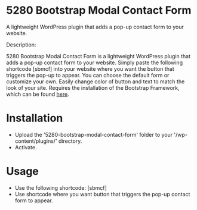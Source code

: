# 5280 Bootstrap Modal Contact Form
A lightweight WordPress plugin that adds a pop-up contact form to your website. 

Description:

5280 Bootstrap Modal Contact Form is a lightweight WordPress plugin that adds a pop-up contact form to your website. 
Simply paste the following shortcode [sbmcf] into your website where you want the button that triggers the pop-up to appear. 
You can choose the default form or customize your own.
Easily change color of button and text to match the look of your site.
Requires the installation of the Bootstrap Framework, which can be found [here](https://getbootstrap.com/).

# Installation

* Upload the '5280-bootstrap-modal-contact-form' folder to your '/wp-content/plugins/' directory.
* Activate.

# Usage

* Use the following shortcode: [sbmcf]
* Use shortcode where you want button that triggers the pop-up contact form to appear.
